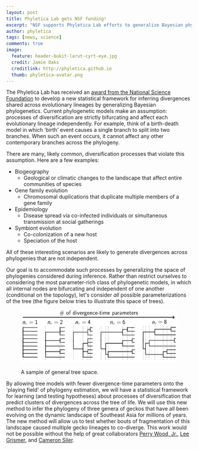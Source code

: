```yaml
---
layout: post
title: Phyletica Lab gets NSF funding!
excerpt: "NSF supports Phyletica Lab efforts to generalize Bayesian phylogenetics."
author: phyletica
tags: [news, science]
comments: true
image:
  feature: header-bukit-larut-cyrt-eye.jpg
  credit: Jamie Oaks
  creditlink: http://phyletica.github.io
  thumb: phyletica-avatar.png
---
```


The Phyletica Lab has received an
[award from the National Science
Foundation](https://www.nsf.gov/awardsearch/showAward?AWD_ID=1656004&HistoricalAwards=false)
to develop a new statistical framework for inferring divergences shared across
evolutionary lineages by generalizing Bayesian phylogenetics.
Current phylogenetic models make an assumption: processes of diversification
are strictly bifurcating and affect each evolutionary lineage independently.
For example, think of a birth-death model in which 'birth' event causes a
single branch to split into two branches. When such an event occurs, it cannot
affect any other contemporary branches across the phylogeny.

There are many, likely common, diversification processes that violate this
assumption.
Here are a few examples:

-   Biogeography
    -   Geological or climatic changes to the landscape that affect entire
        communities of species
-   Gene family evolution
    -   Chromosomal duplications that duplicate multiple members of a gene family
-   Epidemiology
    -   Disease spread via co-infected individuals or simultaneous transmission
        at social gatherings
-   Symbiont evolution
    -   Co-colonization of a new host
    -   Speciation of the host

All of these interesting scenarios are likely to generate divergences across
phylogenies that are not independent.

Our goal is to accommodate such processes by generalizing the space of
phylogenies considered during inference.
Rather than restrict ourselves to considering the most parameter-rich class of
phylogenetic models, in which all internal nodes are bifurcating and
independent of one another (conditional on the topology), let's consider *all*
possible parameterizations of the tree (the figure below tries to illustrate
this space of trees).

<figure>
    <a href="/images/tree-space.png"><img src="/images/tree-space.png"></a>
    <figcaption>
        <p class="figure-caption-box">
            <span class="center-if-single-line">
                A sample of general tree space.
            </span>
        </p>
    </figcaption>
</figure>

By allowing tree models with fewer divergence-time parameters onto the 'playing
field' of phylogeny estimation, we will have a statistical framework for
learning (and testing hypotheses) about processes of diversification that
predict clusters of divergences across the tree of life.
We will use this new method to infer the phylogeny of three genera of geckos
that have all been evolving on the dynamic landscape of Southeast Asia for
millions of years.
The new method will allow us to test whether bouts of fragmentation of this
landscape caused multiple gecko lineages to co-diverge.
This work would not be possible without the help of great collaborators
[Perry Wood, Jr.](https://perryleewoodjr.com/),
[Lee Grismer](https://lasierra.edu/biology/dr-lee-grismer/),
and
[Cameron Siler](http://cameronsiler.com/).
